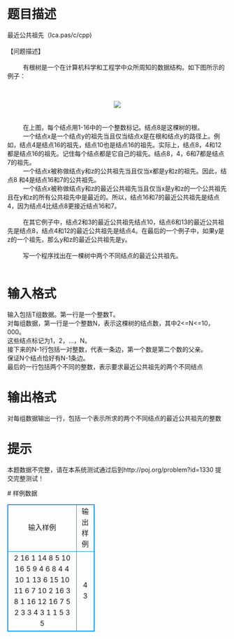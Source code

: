 # 

 
 # 题目描述 
<p>
最近公共祖先（lca.pas/c/cpp)<br><br>【问题描述】<br><br>　 　 有根树是一个在计算机科学和工程学中众所周知的数据结构。如下图所示的例子：<br><br><br><center><img src="/source/joyoi/tyvj-3239/img/aHR0cDovL3d3dy5qb3lvaS5jbi9wcm9ibGVtL3R5dmotMzIzOS9wcm9ibGVtc19pbWFnZXMvMTc3NC9wMS5naWY=.gif"></img></center><br><br>　 　 在上图，每个结点用1-16中的一个整数标记。结点8是这棵树的根。<br>　 　 一个结点x是一个结点y的祖先当且仅当结点x是在根和结点y的路径上。例如，结点4是结点16的祖先，结点10也是结点16的祖先。实际上，结点8，4和12都是结点16的祖先。记住每个结点都是它自己的祖先。结点8，4，6和7都是结点7的祖先。<br>　 　 一个结点x被称做结点y和z的公共祖先当且仅当x都是y和z的祖先。因此，结点8 和4是结点16和7的公共祖先。<br>　 　 一个结点x被称做结点y和z的最近公共祖先当且仅当x是y和z的一个公共祖先且在y和z的所有公共祖先中是最近的。所以，结点16和7的最近公共祖先是结点4，因为结点4比结点8更接近结点16和7。<br><br>　 　 在其它例子中，结点2和3的最近公共祖先结点10，结点6和13的最近公共祖先是结点8，结点4和12的最近公共祖先是结点4。在最后的一个例子中，如果y是z的一个祖先，那么y和z的最近公共祖先是y。<br><br>　 　 写一个程序找出在一棵树中两个不同结点的最近公共祖先。<br><br></p> 

 
 # 输入格式 
<p>
输入包括T组数据。第一行是一个整数T。<br>对每组数据，第一行是一个整数N，表示这棵树的结点数，其中2<=N<=10，000。<br>这些结点标记为1，2，…，N。<br>接下来的N-1行包括一对整数，代表一条边，第一个数是第二个数的父亲。<br>保证N个结点恰好有N-1条边。<br>最后的一行包括两个不同的整数，表示要求最近公共祖先的两个不同结点<br></p> 

 
 # 输出格式 
<p>
对每组数据输出一行，包括一个表示所求的两个不同结点的最近公共祖先的整数<br></p> 

 
 # 提示 
<p>
本题数据不完整，请在本系统测试通过后到http://poj.org/problem?id=1330 提交完整测试！</p> 
# 样例数据
<style>
        table,table tr th, table tr td { border:1px solid #0094ff; }
        table { width: 200px; min-height: 25px; line-height: 25px; text-align: center; border-collapse: collapse;}   
    </style>
<table>
	<tr>
		<td>输入样例</td>
		<td>输出样例</td>
	</tr>
<tr><td>2
16
1 14
8 5
10 16
5 9
4 6
8 4
4 10
1 13
6 15
10 11
6 7
10 2
16 3
8 1
16 12
16 7
5
2 3
3 4
3 1
1 5
3 5

</td><td>4
3</td></tr></table>
